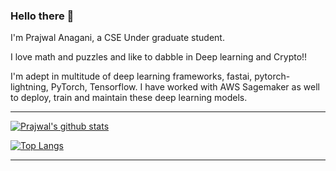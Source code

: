 ### Hello there 👋

I'm Prajwal Anagani, a CSE Under graduate student.

I love math and puzzles and like to dabble in Deep learning and Crypto!!

I'm adept in multitude of deep learning frameworks, fastai, pytorch-lightning, PyTorch, Tensorflow. I have worked with AWS Sagemaker as well to deploy, train and maintain these deep learning models.

* * * 
[![Prajwal's github stats](https://github-readme-stats.vercel.app/api?username=LawJarp-A&count_private=true&hide=contribs&theme=dracula)](https://github.com/anuraghazra/github-readme-stats)

[![Top Langs](https://github-readme-stats.vercel.app/api/top-langs/?username=LawJarp-A&layout=compact&theme=dracula)](https://github.com/anuraghazra/github-readme-stats)
* * * 
